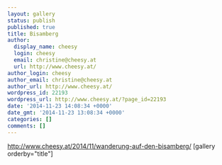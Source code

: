 ```yaml
---
layout: gallery
status: publish
published: true
title: Bisamberg
author:
  display_name: cheesy
  login: cheesy
  email: christine@cheesy.at
  url: http://www.cheesy.at/
author_login: cheesy
author_email: christine@cheesy.at
author_url: http://www.cheesy.at/
wordpress_id: 22193
wordpress_url: http://www.cheesy.at/?page_id=22193
date: '2014-11-23 14:08:34 +0000'
date_gmt: '2014-11-23 13:08:34 +0000'
categories: []
comments: []
---
```

http://www.cheesy.at/2014/11/wanderung-auf-den-bisamberg/
[gallery orderby="title"]
